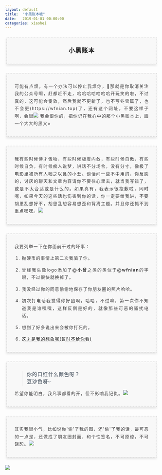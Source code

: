 ```yaml
---
layout: default
title:  "小黑账本哦"
date:   2019-01-01 00:00:00
categories: xiaohei
---
```


<section class="_editor" style="margin: 20px 0px;">
    <section style="padding: 5px;box-sizing: border-box;">
        <section style="text-align: center;border-width: 1px;border-style: dashed;border-color: #cccccc;background: #f8f8f8;box-shadow: #e5e5e5 -1px 5px 7px;letter-spacing: 1.5px;padding: 1em;color: #3f3e3f;box-sizing: border-box;">
            <section style="text-align: justify;padding: 2px 0.8em;line-height: 1.75em;font-size: 14px;box-sizing: border-box;">
                <p style="text-align: center;">
                    <span style="font-family: 黑体, SimHei;"><strong><span style="color: #1a1a1a; font-size: 20px;">小黑账本</span></strong></span><span style="text-align: right;"></span>
                </p>
            </section>
        </section>
    </section>
</section>

<section class="_editor" style="margin: 20px 0px;">
    <section style="padding: 5px;box-sizing: border-box;">
        <section style="text-align: center;border-width: 1px;border-style: dashed;border-color: #cccccc;background: #f8f8f8;box-shadow: #e5e5e5 -1px 5px 7px;letter-spacing: 1.5px;padding: 1em;color: #3f3e3f;box-sizing: border-box;">
            <section style="text-align: justify;padding: 2px 0.8em;line-height: 1.75em;font-size: 14px;box-sizing: border-box;">
                <p>
                    可能有点烦，有一个办法可以停止我烦你，🤪那就是你取消关注我的公众号啊，赶都赶不走，哈哈哈哈哈哈哈开玩笑的啦，不过真的，这可能会奏效，然后我就不更新了，也不写冬雪篇了，也不会更(https://wfnian.top)了，还有这个网址。不要这样子啊，会很<img src="https://upload.cc/i1/2019/04/23/OKHyj7.jpg" /> 我会恨你的，把你记在我心中的那个小黑账本上，画一个大大的黑叉×
                </p>
            </section>
        </section>
    </section>
</section>
<section class="_editor" style="margin: 20px 0px;">
    <section style="padding: 5px;box-sizing: border-box;">
        <section style="text-align: center;border-width: 1px;border-style: dashed;border-color: #cccccc;background: #f8f8f8;box-shadow: #e5e5e5 -1px 5px 7px;letter-spacing: 1.5px;padding: 1em;color: #3f3e3f;box-sizing: border-box;">
            <section style="text-align: justify;padding: 2px 0.8em;line-height: 1.75em;font-size: 14px;box-sizing: border-box;">
                <p>
                    我有些时候恃才傲物，有些时候极度内敛，有些时候自傲，有些时候自负，有时候痴人说梦，讲话不分场合，没有分寸，像极了电影里被所有人嗤之以鼻的小丑。谈话间一些不中用的，你反感的，讨厌的聊天和文章内容请你不要往心里去，就当我写错了，或是不太合适或是什么的。如果真有，我表示很抱歉啦，同时呢，如果今天的这些话也伤害到你的话，你一定要给我讲，不要胡思乱想好不，胡思乱想容易想歪和背离主题。并且你还抓不到重点嘿嘿。<img src="https://upload.cc/i1/2019/04/23/OKHyj7.jpg" />
                </p>
            </section>
        </section>
    </section>
</section>
<section class="_editor" style="margin: 20px 0px;">
    <section class="tool-border">
        <section></section>
        <section></section>
        <section></section>
        <section></section>
    </section>
    <section style="padding: 5px;box-sizing: border-box;">
        <section style="text-align: center;border-width: 1px;border-style: dashed;border-color: #cccccc;background: #f8f8f8;box-shadow: #e5e5e5 -1px 5px 7px;letter-spacing: 1.5px;padding: 1em;color: #3f3e3f;box-sizing: border-box;">
            <section style="text-align: justify;padding: 2px 0.8em;line-height: 1.75em;font-size: 14px;box-sizing: border-box;">
                <p>
                    我要列举一下在你面前干过的坏事：
                </p>
                <ol class=" list-paddingleft-2" style="list-style-type: decimal;">
                    <li>
                        <p>
                            抛硬币的事情上第二次我骗了你。
                        </p>
                    </li>
                    <li>
                        <p>
                            曾经我头像logo添加了<strong>@小曾</strong>之类的类似于<strong>@wfnian</strong>的字眼，不过很快就换掉了。
                        </p>
                    </li>
                    <li>
                        <p>
                            我没经过你的同意偷偷地保存了你朋友圈的照片哈哈。
                        </p>
                    </li>
                    <li>
                        <p>
                            初次打电话我觉得你好凶啊，哈哈，不过嘛，第一次你不知道我是谁嘿嘿，这样反倒是好的，就像那些可恶的骚扰电话。
                        </p>
                    </li>
                    <li>
                        <p>
                            想到了好多说出来会被你打死的。
                        </p>
                    </li>
                    <li>
                        <p>
                            <a href="https://www.baidu.com" target="_blank">这才是我的想象呢(暂时不给你看)</a>
                        </p>
                    </li>
                </ol>
            </section>
        </section>
    </section>
</section>

<section class="_editor" style="margin: 20px 0px;">
    <section style="padding: 5px;box-sizing: border-box;">
        <section style="text-align: center;border-width: 1px;border-style: dashed;border-color: #cccccc;background: #f8f8f8;box-shadow: #e5e5e5 -1px 5px 7px;letter-spacing: 1.5px;padding: 1em;color: #3f3e3f;box-sizing: border-box;">
            <section style="text-align: justify;padding: 2px 0.8em;line-height: 1.75em;font-size: 14px;box-sizing: border-box;">
                <blockquote>
                    <p>
                        <strong><span style="font-family: 宋体, SimSun;"><span style="letter-spacing: 1.5px; text-align: justify; background-color: #f8f8f8; color: #6a737d; font-size: 16px;">你的口红什么颜色呀？</span><br style="letter-spacing: 1.5px; text-align: justify; white-space: normal; background-color: #f8f8f8; color: #6a737d; font-family: -apple-system, BlinkMacSystemFont, &quot;Segoe UI&quot;, Helvetica, Arial, sans-serif, &quot;Apple Color Emoji&quot;, &quot;Segoe UI Emoji&quot;, &quot;Segoe UI Symbol&quot;; font-size: 16px;"/><span style="letter-spacing: 1.5px; text-align: justify; background-color: #f8f8f8; color: #6a737d; font-size: 16px;">豆沙色呀~</span></span></strong>
                    </p>
                </blockquote>
                <p>
                    <span style="font-family: 宋体, SimSun;">希望你能明白，我凡事都看的开，但不影响我记仇。</span><img src="https://upload.cc/i1/2019/04/23/OKHyj7.jpg" />
                </p>
            </section>
        </section>
    </section>
</section>

<section class="_editor" style="margin: 20px 0px;">
    <section style="padding: 5px;box-sizing: border-box;">
        <section style="text-align: center;border-width: 1px;border-style: dashed;border-color: #cccccc;background: #f8f8f8;box-shadow: #e5e5e5 -1px 5px 7px;letter-spacing: 1.5px;padding: 1em;color: #3f3e3f;box-sizing: border-box;">
            <section style="text-align: justify;padding: 2px 0.8em;line-height: 1.75em;font-size: 14px;box-sizing: border-box;">
                <p>
                    其实我很小气，比如说你'偷'了我的图，还'偷'了我的话，最可恶的一点是，还做成了朋友圈封面，和个性签名，不可原谅，不可饶恕。<img src="https://upload.cc/i1/2019/04/23/OKHyj7.jpg" />
                </p>
            </section>
        </section>
    </section>
</section>









<section style="max-width: 100%;vertical-align: middle;display: inline-block;box-sizing: border-box;">
    <img src="https://upload.cc/i1/2019/07/20/afA1cE.jpg
" style="vertical-align: middle;box-sizing: border-box;"/>
</section>
